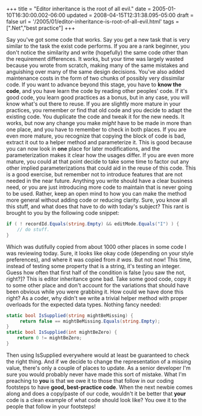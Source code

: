+++
title = "Editor inheritance is the root of all evil."
date = 2005-01-10T16:30:00.002-06:00
updated = 2008-04-15T12:31:38.095-05:00
draft = false
url = '/2005/01/editor-inheritance-is-root-of-all-evil.html'
tags = [".Net","best practice"]
+++

Say you've got some code that works. Say you get a new task that is very similar to the task the exist code performs. If you are a rank beginner, you don't notice the similarity and write (hopefully) the same code other than the requirement differences. It works, but your time was largely wasted because you wrote from scratch, making many of the same mistakes and anguishing over many of the same design decisions. You've also added maintenance costs in the form of two chunks of possibly very dissimilar code. If you want to advance beyond this stage, you have to **know the code**, and you have learn the code by reading other peoples' code. If it's good code, you learn good practices as a bonus, but in any case, you will know what's out there to reuse. If you are slightly more mature in your practices, you remember or find that old code and you decide to adapt the existing code. You duplicate the code and tweak it for the new needs. It works, but now any change you make _might_ have to be made in more than one place, and you have to remember to check in both places. If you are even more mature, you recognize that copying the block of code is bad, extract it out to a helper method and parameterize it. This is good because you can now look in **one** place for later modifications, and the parameterization makes it clear how the usages differ. If you are even more mature, you could at that point decide to take some time to factor out any other implied parameterizations that could aid in the reuse of this code. This is a good exercise, but remember not to introduce features that are not needed in the near future. Anything you write should have a clear business need, or you are just introducing more code to maintain that is never going to be used. Rather, keep an open mind to how you can make the method more general without adding code or reducing clarity. Sure, you know all this stuff, and what does that have to do with today's subject? This rant is brought to you by the following code snippet:

```csharp
if ( ! recordId.Equals(string.Empty) && editMode.Equals("I") ) {
    // do stuff.
}
```

Which was dutifully copied from about 1000 other places in some code I was reviewing today. Sure, it looks like okay code (depending on your style preferences), and where it was copied from _it was_. But not now! This time, instead of testing some property that is a string, it's testing an integer. Guess how often that first half of the condition is false \[you saw the not, right?\]? This is editor inheritance gone bad. Take some good code, copy it to some other place and don't account for the variations that should have been obvious while you were grabbing it. How could we have done this right? As a coder, why didn't we write a trivial helper method with proper overloads for the expected data types. Nothing fancy needed:

```csharp
static bool IsSupplied(string mightBeMissing) {
     return false == mightBeMissing.Equals(string.Empty);
}
static bool IsSupplied(int mightBeZero) {
    return 0 != mightBeZero;
}
```

Then using IsSupplied everywhere would at least be guaranteed to check the right thing. And if we decide to change the representation of a missing value, there's only a couple of places to update. As a senior developer I'm sure you would probably never have made this sort of mistake. What I'm preaching to **you** is that we owe it to those that follow in our coding footsteps to have **good, best-practice code**. When the next newbie comes along and does a copy/paste of our code, wouldn't it be better that **your** code is a clean example of what code should look like? You owe it to the people that follow in your footsteps!
